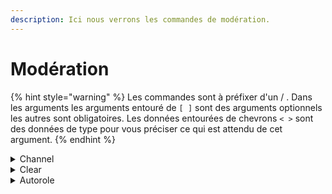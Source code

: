 ```yaml
---
description: Ici nous verrons les commandes de modération.
---
```


# Modération



{% hint style="warning" %}
Les commandes sont à préfixer d'un / . Dans les arguments les arguments entouré de `[ ]` sont des arguments optionnels les autres sont obligatoires. Les données entourées de chevrons `< >` sont des données de type pour vous préciser ce qui est attendu de cet argument.
{% endhint %}

<details>

<summary>Channel</summary>

#### Description

Cette commande permet de manipuler les salons avec le bot.

#### Arguments

* Channel delete

```
salon <Salon> - Le salon à supprimer.
```

* Channel clone

```
salon <Salon> - Le salon à cloner.
```

* Channel rename

```
salon <Salon> - Le salon à renommer.
```

```
nom <Texte> - Le nouveau nom du salon.
```

* Channel nsfw

```
salon <Salon> - Le salon ou changer le nsfw.
```

```
nswf <true | false> - Choisir si il faut activer ou désactiver.
```

* Channel sujet

```
salon <Salon> - Le salon ou vous voulez changer le sujet.
```

```
sujet <Texte> - Le nouveau sujet.
```

* Channel lock

```
salon <Salon> - Le salon à vérouiller.
```

```
[raison] <Texte> - La raison du vérouillage.
```

* Channel unlock

```
salon <Salon> - Le salon à déverouiller.
```

* Channel slowmode

```
salon <Salon> - Le salon à modifier.
```

```
secondes <Nombre> - Le nombre de secondes du slowmode.
```

</details>

<details>

<summary>Clear</summary>

#### Description

Cette commande permet de supprimer des messages avec le bot.

#### Arguments

* Clear nombre

```
nombre <Nombre> - Le nombre de messages à supprimer.
```

* Clear bots

```
nombre <Nombre> - Le nombre de messages de bot à supprimer.
```

* Clear utilisateur

```
utilisateur <Membre> - Le membre dont vous voulez supprimer les messages.
```

```
nombre <Nombre> - Le nombre de messages que vous voulez supprimer.
```

* Clear tout

```
salon <Salon> - Le salon que vous voulez vider.
```

</details>

<details>

<summary>Autorole</summary>

#### Description

Cette commande permet de configurer un autorole sur le serveur.

#### Arguments

* Autorole créer

```
role <Role> - Le premier role de l'autorole.
```

```
[titre] <Texte> - Le titre de l'embed d'autorole.
```

```
[description] <Texte> - La description de l'embed d'autorole.
```

* Autorole ajouter

_Un autorole peut contenir au maximum 4 rôles._

```
role <Role> - Le rôle à ajouter à l'autorole.
```

```
message-id <ID> - L'id du message d'autorole.
```

* Autorole retirer

```
role <Role> - Le rôle à retirer de l'autorole.
```

```
message-id <ID> - L'id du message d'autorole. 
```

</details>

